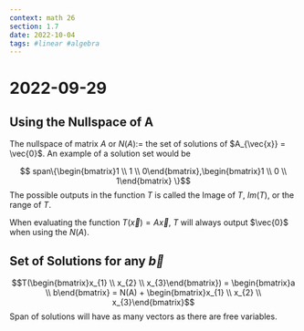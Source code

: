 ```yaml
---
context: math 26
section: 1.7
date: 2022-10-04
tags: #linear #algebra
---
```

# 2022-09-29

## Using the Nullspace of A

The nullspace of matrix $A$ or $N(A) :=$ the set of solutions of $A_{\vec{x}} = \vec{0}$.
An example of a solution set would be

$$ span\{\begin{bmatrix}1 \\ 1 \\ 0\end{bmatrix},\begin{bmatrix}1 \\ 0 \\ 1\end{bmatrix} \}$$
The possible outputs in the function $T$ is called the Image of $T$, $Im(T)$, or the range of $T$.

When evaluating the function $T(\vec{x})=A \vec{x}$, $T$ will always output $\vec{0}$ when using the $N(A)$.

## Set of Solutions for any $\vec{b}$

$$T(\begin{bmatrix}x_{1} \\ x_{2} \\ x_{3}\end{bmatrix}) = \begin{bmatrix}a \\ b\end{bmatrix} = N(A) + \begin{bmatrix}x_{1} \\ x_{2} \\ x_{3}\end{bmatrix}$$
Span of solutions will have as many vectors as there are free variables.